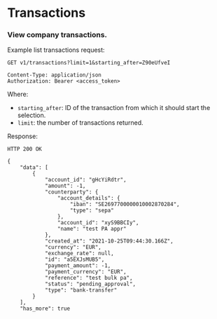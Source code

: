 
# Transactions

### View company transactions.

Example list transactions request:

``` {1}
GET v1/transactions?limit=1&starting_after=Z90eUfveI

Content-Type: application/json
Authorization: Bearer <access_token>
```
Where:
- `starting_after`: ID of the transaction from which it should start the selection.
- `limit`: the number of transactions returned.

Response:

``` {1,4-5}
HTTP 200 OK

{
	"data": [
		{
			"account_id": "gHcYiRdtr",
			"amount": -1,
			"counterparty": {
				"account_details": {
					"iban": "SE2697700000010002870284",
					"type": "sepa"
				},
				"account_id": "xyS9BBCIy",
				"name": "test PA appr"
			},
			"created_at": "2021-10-25T09:44:30.166Z",
			"currency": "EUR",
			"exchange_rate": null,
			"id": "a5EXJsMUB5",
			"payment_amount": -1,
			"payment_currency": "EUR",
			"reference": "test bulk pa",
			"status": "pending_approval",
			"type": "bank-transfer"
		}
	],
	"has_more": true

```
